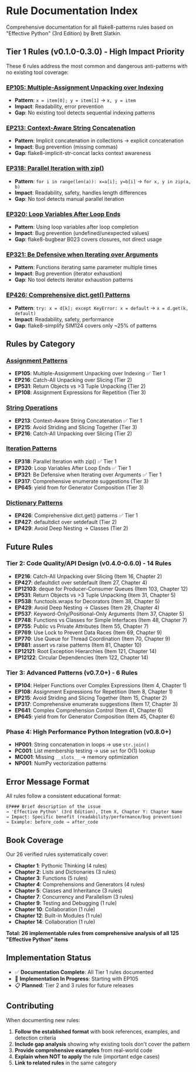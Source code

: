 # Rule Documentation Index

Comprehensive documentation for all flake8-patterns rules based on "Effective Python" (3rd Edition) by Brett Slatkin.

## Tier 1 Rules (v0.1.0-0.3.0) - High Impact Priority

These 6 rules address the most common and dangerous anti-patterns with no existing tool coverage:

### [EP105: Multiple-Assignment Unpacking over Indexing](EP105.md)
- **Pattern**: `x = item[0]; y = item[1]` → `x, y = item`
- **Impact**: Readability, error prevention
- **Gap**: No existing tool detects sequential indexing patterns

### [EP213: Context-Aware String Concatenation](EP213.md)
- **Pattern**: Implicit concatenation in collections → explicit concatenation
- **Impact**: Bug prevention (missing commas)
- **Gap**: flake8-implicit-str-concat lacks context awareness

### [EP318: Parallel Iteration with zip()](EP318.md)
- **Pattern**: `for i in range(len(a)): x=a[i]; y=b[i]` → `for x, y in zip(a, b)`
- **Impact**: Readability, safety, handles length differences
- **Gap**: No tool detects manual parallel iteration

### [EP320: Loop Variables After Loop Ends](EP320.md)
- **Pattern**: Using loop variables after loop completion
- **Impact**: Bug prevention (undefined/unexpected values)
- **Gap**: flake8-bugbear B023 covers closures, not direct usage

### [EP321: Be Defensive when Iterating over Arguments](EP321.md)
- **Pattern**: Functions iterating same parameter multiple times
- **Impact**: Bug prevention (iterator exhaustion)
- **Gap**: No tool detects iterator exhaustion patterns

### [EP426: Comprehensive dict.get() Patterns](EP426.md)
- **Pattern**: `try: x = d[k]; except KeyError: x = default` → `x = d.get(k, default)`
- **Impact**: Readability, safety, performance
- **Gap**: flake8-simplify SIM124 covers only ~25% of patterns

## Rules by Category

### [Assignment Patterns](assignment_patterns.md)
- **EP105**: Multiple-Assignment Unpacking over Indexing ✅ Tier 1
- **EP216**: Catch-All Unpacking over Slicing (Tier 2)
- **EP531**: Return Objects vs >3 Tuple Unpacking (Tier 2)
- **EP108**: Assignment Expressions for Repetition (Tier 3)

### [String Operations](string_operations.md)
- **EP213**: Context-Aware String Concatenation ✅ Tier 1
- **EP215**: Avoid Striding and Slicing Together (Tier 3)
- **EP216**: Catch-All Unpacking over Slicing (Tier 2)

### [Iteration Patterns](iteration_patterns.md)
- **EP318**: Parallel Iteration with zip() ✅ Tier 1
- **EP320**: Loop Variables After Loop Ends ✅ Tier 1
- **EP321**: Be Defensive when Iterating over Arguments ✅ Tier 1
- **EP317**: Comprehensive enumerate suggestions (Tier 3)
- **EP645**: yield from for Generator Composition (Tier 3)

### [Dictionary Patterns](dictionary_patterns.md)
- **EP426**: Comprehensive dict.get() patterns ✅ Tier 1
- **EP427**: defaultdict over setdefault (Tier 2)
- **EP429**: Avoid Deep Nesting → Classes (Tier 2)

## Future Rules

### Tier 2: Code Quality/API Design (v0.4.0-0.6.0) - 14 Rules
- **EP216**: Catch-All Unpacking over Slicing (Item 16, Chapter 2)
- **EP427**: defaultdict over setdefault (Item 27, Chapter 4)
- **EP12103**: deque for Producer-Consumer Queues (Item 103, Chapter 12)
- **EP531**: Return Objects vs >3 Tuple Unpacking (Item 31, Chapter 5)
- **EP538**: functools.wraps for Decorators (Item 38, Chapter 5)
- **EP429**: Avoid Deep Nesting → Classes (Item 29, Chapter 4)
- **EP537**: Keyword-Only/Positional-Only Arguments (Item 37, Chapter 5)
- **EP748**: Functions vs Classes for Simple Interfaces (Item 48, Chapter 7)
- **EP755**: Public vs Private Attributes (Item 55, Chapter 7)
- **EP769**: Use Lock to Prevent Data Races (Item 69, Chapter 9)
- **EP770**: Use Queue for Thread Coordination (Item 70, Chapter 9)
- **EP881**: assert vs raise patterns (Item 81, Chapter 10)
- **EP12121**: Root Exception Hierarchies (Item 121, Chapter 14)
- **EP12122**: Circular Dependencies (Item 122, Chapter 14)

### Tier 3: Advanced Patterns (v0.7.0+) - 6 Rules
- **EP104**: Helper Functions over Complex Expressions (Item 4, Chapter 1)
- **EP108**: Assignment Expressions for Repetition (Item 8, Chapter 1)
- **EP215**: Avoid Striding and Slicing Together (Item 15, Chapter 2)
- **EP317**: Comprehensive enumerate suggestions (Item 17, Chapter 3)
- **EP641**: Complex Comprehension Control (Item 41, Chapter 6)
- **EP645**: yield from for Generator Composition (Item 45, Chapter 6)

### Phase 4: High Performance Python Integration (v0.8.0+)
- **HP001**: String concatenation in loops → use `str.join()`
- **PC001**: List membership testing → use `set` for O(1) lookup
- **MC001**: Missing `__slots__` → memory optimization
- **NP001**: NumPy vectorization patterns

## Error Message Format

All rules follow a consistent educational format:

```
EP### Brief description of the issue
→ 'Effective Python' (3rd Edition), Item X, Chapter Y: Chapter Name
→ Impact: Specific benefit (readability/performance/bug prevention)
→ Example: before_code → after_code
```

## Book Coverage

Our 26 verified rules systematically cover:

- **Chapter 1**: Pythonic Thinking (4 rules)
- **Chapter 2**: Lists and Dictionaries (3 rules)
- **Chapter 3**: Functions (5 rules)
- **Chapter 4**: Comprehensions and Generators (4 rules)
- **Chapter 5**: Classes and Inheritance (3 rules)
- **Chapter 7**: Concurrency and Parallelism (3 rules)
- **Chapter 9**: Testing and Debugging (1 rule)
- **Chapter 10**: Collaboration (1 rule)
- **Chapter 12**: Built-in Modules (1 rule)
- **Chapter 14**: Collaboration (1 rule)

**Total: 26 implementable rules from comprehensive analysis of all 125 "Effective Python" items**

## Implementation Status

- ✅ **Documentation Complete**: All Tier 1 rules documented
- 🔄 **Implementation In Progress**: Starting with EP105
- 📋 **Planned**: Tier 2 and 3 rules for future releases

## Contributing

When documenting new rules:

1. **Follow the established format** with book references, examples, and detection criteria
2. **Include gap analysis** showing why existing tools don't cover the pattern
3. **Provide comprehensive examples** from real-world code
4. **Explain when NOT to apply** the rule (important edge cases)
5. **Link to related rules** in the same category
